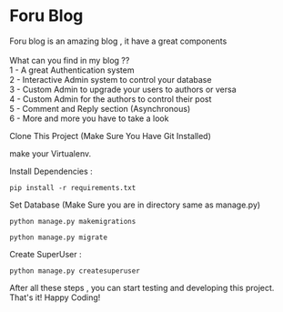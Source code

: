 # Foru Blog
Foru blog is an amazing blog , it have a great components
<br>  
What can you find in my blog ??
<br>
1 - A great Authentication system
<br>
2 - Interactive Admin system to control your database
<br>
3 - Custom Admin to upgrade your users to authors or versa
<br>
4 - Custom Admin for the authors to control their post
<br>
5 - Comment and Reply section  (Asynchronous)
<br>
6 - More and more you have to take a look 
<br>


Clone This Project (Make Sure You Have Git Installed)

make your Virtualenv.

Install Dependencies :

``` pip install -r requirements.txt ```

Set Database (Make Sure you are in directory same as manage.py)

``` python manage.py makemigrations ```

``` python manage.py migrate ```

Create SuperUser :

``` python manage.py createsuperuser ```

After all these steps , you can start testing and developing this project. That's it! Happy Coding!
